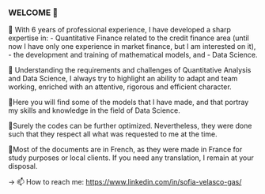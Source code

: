 ### WELCOME 👋

🔭 With 6 years of professional experience, I have developed a sharp expertise in:
    - Quantitative Finance related to the credit finance area (until now I have only one experience in market finance, but I am interested on it),
    - the development and training of mathematical models, and
    - Data Science.

🌱 Understanding the requirements and challenges of Quantitative Analysis and Data Science, I always try to highlight an ability to adapt and team working, enriched with an attentive, rigorous and efficient character.


🌱Here you will find some of the models that I have made, and that portray my skills and knowledge in the field of Data Science.

🌱Surely the codes can be further optimized. Nevertheless, they were done such that they respect all what was requested to me at the time.

🌱Most of the documents are in French, as they were made in France for study purposes or local clients. If you need any translation, I remain at your disposal.


->
📫 How to reach me: https://www.linkedin.com/in/sofia-velasco-gas/

